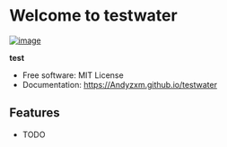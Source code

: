 # Welcome to testwater


[![image](https://img.shields.io/pypi/v/testwater.svg)](https://pypi.python.org/pypi/testwater)


**test**


-   Free software: MIT License
-   Documentation: <https://Andyzxm.github.io/testwater>
    

## Features

-   TODO

